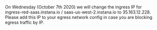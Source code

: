 On Wednesday (October 7th 2020) we will change the ingress IP for ingress-red-saas.instana.io / saas-us-west-2.instana.io to 35.163.12.228. Please add this IP to your egress network config in case you are blocking egress traffic by IP.
